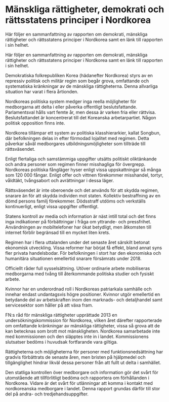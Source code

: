 # Mänskliga rättigheter, demokrati och rättsstatens principer i Nordkorea

Här följer en sammanfattning av rapporten om demokrati, mänskliga rättigheter och rättsstatens principer i Nordkorea samt en länk till rapporten i sin helhet.

Här följer en sammanfattning av rapporten om demokrati, mänskliga rättigheter och rättsstatens principer i Nordkorea samt en länk till rapporten i sin helhet.

Demokratiska folkrepubliken Korea (hädanefter Nordkorea) styrs av en repressiv politisk och militär regim som begår grova, omfattande och systematiska kränkningar av de mänskliga rättigheterna. Denna allvarliga situation har varat i flera årtionden.

Nordkoreas politiska system medger inga reella möjligheter för medborgarna att delta i eller påverka offentligt beslutsfattande. Parlamentsval hålls vart femte år, men dessa är varken fria eller rättvisa. Beslutsfattandet är koncentrerat till det Koreanska arbetarpartiet. Någon politisk opposition finns inte.

Nordkorea tillämpar ett system av politiska klasshierarkier, kallat Songbun, där befolkningen delas in efter förmodad lojalitet med regimen. Detta påverkar såväl medborgares utbildningsmöjligheter som tillträde till rättsväsendet.

Enligt flertaliga och samstämmiga uppgifter utsätts politiskt oliktänkande och andra personer som regimen finner misshagliga för övergrepp. Nordkoreas politiska fångläger hyser enligt vissa uppskattningar så många som 120 000 fångar. Enligt offer och vittnen förekommer misshandel, tortyr, våldtäkt, tvångsabort och avrättningar i dessa läger.

Rättsväsendet är inte oberoende och det används för att skydda regimen, snarare än för att skydda individen mot staten. Kollektiv bestraffning av en dömd persons familj förekommer. Dödsstraff utdöms och verkställs kontinuerligt, enligt vissa uppgifter offentligt.

Statens kontroll av media och information är näst intill total och det finns inga indikationer på förbättringar i fråga om yttrande- och pressfrihet. Användningen av mobiltelefoner har ökat betydligt, men åtkomsten till internet förblir begränsad till en mycket liten krets.

Regimen har i flera uttalanden under det senaste året särskilt betonat ekonomisk utveckling. Vissa reformer har börjat få effekt, bland annat syns fler privata handelsbodar. För befolkningen i stort har den ekonomiska och humanitära situationen emellertid snarare försämrats under 2018.

Officiellt råder full sysselsättning. Utöver ordinarie arbete mobiliseras medborgarna med tvång till återkommande politiska studier och fysiskt arbete.

Kvinnor har en underordnad roll i Nordkoreas patriarkala samhälle och innehar endast undantagsvis högre positioner. Kvinnor utgör emellertid en betydande del av arbetskraften inom den marknads- och detaljhandel samt servicesektor som håller på att växa fram.

FN:s råd för mänskliga rättigheter upprättade 2013 en undersökningskommission för Nordkorea, vilken året därefter rapporterade om omfattande kränkningar av mänskliga rättigheter, vissa så grova att de kan betecknas som brott mot mänskligheten. Nordkorea samarbetade inte med kommissionen och den släpptes inte in i landet. Kommissionens slutsatser bedöms i huvudsak fortfarande vara giltiga.

Rättigheterna och möjligheterna för personer med funktionsnedsättning har gradvis förbättrats de senaste åren, men bristen på hjälpmedel och tillgänglighet hindrar likväl dessa personer från att fullt ut delta i samhället.

Den statliga kontrollen över medborgare och information gör det svårt för utomstående att tillförlitligt bedöma och rapportera om förhållanden i Nordkorea. Vidare är det svårt för utlänningar att komma i kontakt med nordkoreanska medborgare i landet. Denna rapport grundas därför till stor del på andra- och tredjehandsuppgifter.
